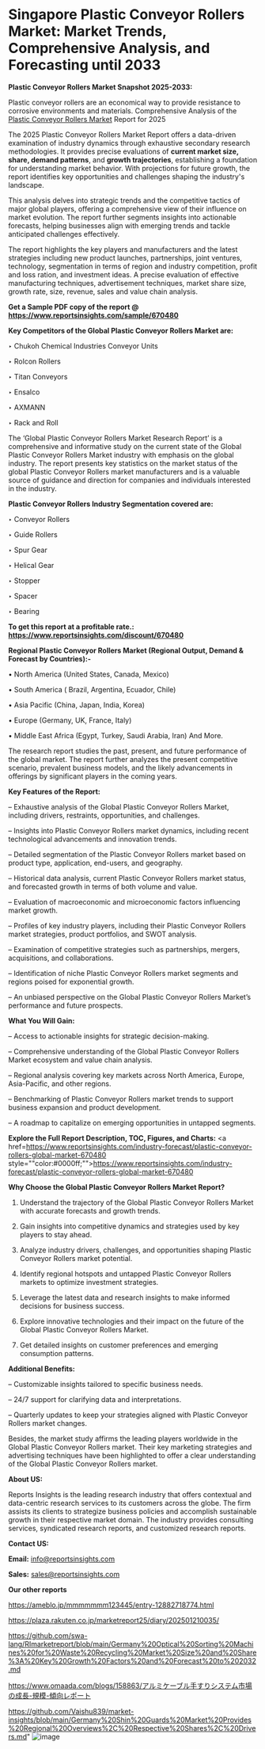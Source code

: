 # Singapore Plastic Conveyor Rollers Market: Market Trends, Comprehensive Analysis, and Forecasting until 2033

<strong>Plastic Conveyor Rollers Market Snapshot 2025-2033:</strong>

Plastic conveyor rollers are an economical way to provide resistance to corrosive environments and materials. Comprehensive Analysis of the <a href=https://www.reportsinsights.com/sample/670480>Plastic Conveyor Rollers Market</a> Report for 2025

The 2025 Plastic Conveyor Rollers Market Report offers a data-driven examination of industry dynamics through exhaustive secondary research methodologies. It provides precise evaluations of <strong>current market size, share, demand patterns</strong>, and <strong>growth trajectories</strong>, establishing a foundation for understanding market behavior. With projections for future growth, the report identifies key opportunities and challenges shaping the industry's landscape.

This analysis delves into strategic trends and the competitive tactics of major global players, offering a comprehensive view of their influence on market evolution. The report further segments insights into actionable forecasts, helping businesses align with emerging trends and tackle anticipated challenges effectively.

The report highlights the key players and manufacturers and the latest strategies including new product launches, partnerships, joint ventures, technology, segmentation in terms of region and industry competition, profit and loss ration, and investment ideas. A precise evaluation of effective manufacturing techniques, advertisement techniques, market share size, growth rate, size, revenue, sales and value chain analysis.

<strong>Get a Sample PDF copy of the report @ <a href=https://www.reportsinsights.com/sample/670480 style=color:#0000ff;>https://www.reportsinsights.com/sample/670480</a></strong>

<strong>Key Competitors of the Global Plastic Conveyor Rollers Market are:</strong>

‣ Chukoh Chemical Industries Conveyor Units

‣ Rolcon Rollers

‣ Titan Conveyors

‣ Ensalco

‣ AXMANN

‣ Rack and Roll

The ‘Global Plastic Conveyor Rollers Market Research Report’ is a comprehensive and informative study on the current state of the Global Plastic Conveyor Rollers Market industry with emphasis on the global industry. The report presents key statistics on the market status of the global Plastic Conveyor Rollers market manufacturers and is a valuable source of guidance and direction for companies and individuals interested in the industry.

<strong>Plastic Conveyor Rollers Industry Segmentation covered are:</strong>

‣ Conveyor Rollers

‣ Guide Rollers

‣ Spur Gear

‣ Helical Gear

‣ Stopper

‣ Spacer

‣ Bearing

<strong>To get this report at a profitable rate.: <a href=https://www.reportsinsights.com/discount/670480 style=color:#0000ff;>https://www.reportsinsights.com/discount/670480</a></strong>

<strong>Regional Plastic Conveyor Rollers Market (Regional Output, Demand &amp; Forecast by Countries):-</strong>

• North America (United States, Canada, Mexico)

• South America ( Brazil, Argentina, Ecuador, Chile)

• Asia Pacific (China, Japan, India, Korea)

• Europe (Germany, UK, France, Italy)

• Middle East Africa (Egypt, Turkey, Saudi Arabia, Iran) And More.

The research report studies the past, present, and future performance of the global market. The report further analyzes the present competitive scenario, prevalent business models, and the likely advancements in offerings by significant players in the coming years.

<strong>Key Features of the Report:</strong>

– Exhaustive analysis of the Global Plastic Conveyor Rollers Market, including drivers, restraints, opportunities, and challenges.

– Insights into Plastic Conveyor Rollers market dynamics, including recent technological advancements and innovation trends.

– Detailed segmentation of the Plastic Conveyor Rollers market based on product type, application, end-users, and geography.

– Historical data analysis, current Plastic Conveyor Rollers market status, and forecasted growth in terms of both volume and value.

– Evaluation of macroeconomic and microeconomic factors influencing market growth.

– Profiles of key industry players, including their Plastic Conveyor Rollers market strategies, product portfolios, and SWOT analysis.

– Examination of competitive strategies such as partnerships, mergers, acquisitions, and collaborations.

– Identification of niche Plastic Conveyor Rollers market segments and regions poised for exponential growth.

– An unbiased perspective on the Global Plastic Conveyor Rollers Market’s performance and future prospects.

<strong>What You Will Gain:</strong>

– Access to actionable insights for strategic decision-making.

– Comprehensive understanding of the Global Plastic Conveyor Rollers Market ecosystem and value chain analysis.

– Regional analysis covering key markets across North America, Europe, Asia-Pacific, and other regions.

– Benchmarking of Plastic Conveyor Rollers market trends to support business expansion and product development.

– A roadmap to capitalize on emerging opportunities in untapped segments.

<strong>Explore the Full Report Description, TOC, Figures, and Charts:</strong>
<a href=https://www.reportsinsights.com/industry-forecast/plastic-conveyor-rollers-global-market-670480 style=""color:#0000ff;"">https://www.reportsinsights.com/industry-forecast/plastic-conveyor-rollers-global-market-670480</a>

<strong>Why Choose the Global Plastic Conveyor Rollers Market Report?</strong>

1. Understand the trajectory of the Global Plastic Conveyor Rollers Market with accurate forecasts and growth trends.

2. Gain insights into competitive dynamics and strategies used by key players to stay ahead.

3. Analyze industry drivers, challenges, and opportunities shaping Plastic Conveyor Rollers market potential.

4. Identify regional hotspots and untapped Plastic Conveyor Rollers markets to optimize investment strategies.

5. Leverage the latest data and research insights to make informed decisions for business success.

6. Explore innovative technologies and their impact on the future of the Global Plastic Conveyor Rollers Market.

7. Get detailed insights on customer preferences and emerging consumption patterns.

<strong>Additional Benefits:</strong>

– Customizable insights tailored to specific business needs.

– 24/7 support for clarifying data and interpretations.

– Quarterly updates to keep your strategies aligned with Plastic Conveyor Rollers market changes.

Besides, the market study affirms the leading players worldwide in the Global Plastic Conveyor Rollers market. Their key marketing strategies and advertising techniques have been highlighted to offer a clear understanding of the Global Plastic Conveyor Rollers market.

<strong><strong>About US</strong>:</strong>

Reports Insights is the leading research industry that offers contextual and data-centric research services to its customers across the globe. The firm assists its clients to strategize business policies and accomplish sustainable growth in their respective market domain. The industry provides consulting services, syndicated research reports, and customized research reports.

<strong>Contact US:</strong>

<p class=><b>Email:</b> <a href=mailto:info@reportsinsights.com>info@reportsinsights.com</a></p>
<p class=><b>Sales:</b> <a href=mailto:sales@reportsinsights.com>sales@reportsinsights.com</a></p>

<strong>Our other reports</strong>

<a href=https://ameblo.jp/mmmmmmm123445/entry-12882718774.html>https://ameblo.jp/mmmmmmm123445/entry-12882718774.html</a>

<a href=https://plaza.rakuten.co.jp/marketreport25/diary/202501210035/>https://plaza.rakuten.co.jp/marketreport25/diary/202501210035/</a>

<a href=https://github.com/swa-lang/RImarketreport/blob/main/Germany%20Optical%20Sorting%20Machines%20for%20Waste%20Recycling%20Market%20Size%20and%20Share%3A%20Key%20Growth%20Factors%20and%20Forecast%20to%202032.md>https://github.com/swa-lang/RImarketreport/blob/main/Germany%20Optical%20Sorting%20Machines%20for%20Waste%20Recycling%20Market%20Size%20and%20Share%3A%20Key%20Growth%20Factors%20and%20Forecast%20to%202032.md</a>

<a href=https://www.omaada.com/blogs/158863/アルミケーブル手すりシステム市場の成長-規模-傾向レポート>https://www.omaada.com/blogs/158863/アルミケーブル手すりシステム市場の成長-規模-傾向レポート</a>

<a href=https://github.com/Vaishu839/market-insights/blob/main/Germany%20Shin%20Guards%20Market%20Provides%20Regional%20Overviews%2C%20Respective%20Shares%2C%20Drivers.md>https://github.com/Vaishu839/market-insights/blob/main/Germany%20Shin%20Guards%20Market%20Provides%20Regional%20Overviews%2C%20Respective%20Shares%2C%20Drivers.md</a>"
![image](https://github.com/user-attachments/assets/a1e92827-5edb-49a2-aaa5-df373c285d94)
